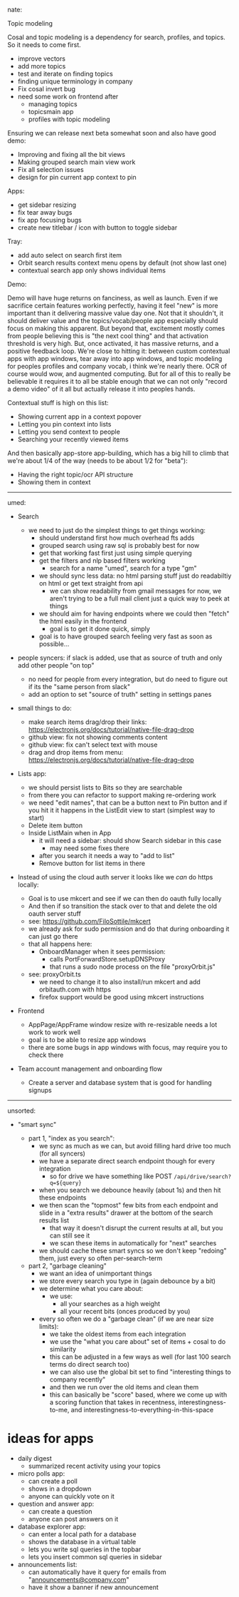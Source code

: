 nate:

Topic modeling

Cosal and topic modeling is a dependency for search, profiles, and topics. So it needs to come first.

- improve vectors
- add more topics
- test and iterate on finding topics
- finding unique terminology in company
- Fix cosal invert bug
- need some work on frontend after
  - managing topics
  - topicsmain app
  - profiles with topic modeling

Ensuring we can release next beta somewhat soon and also have good demo:

- Improving and fixing all the bit views
- Making grouped search main view work
- Fix all selection issues
- design for pin current app context to pin

Apps:

- get sidebar resizing
- fix tear away bugs
- fix app focusing bugs
- create new titlebar / icon with button to toggle sidebar

Tray:

- add auto select on search first item
- Orbit search results context menu opens by default (not show last one)
- contextual search app only shows individual items

Demo:

Demo will have huge returns on fanciness, as well as launch. Even if we sacrifice certain features working perfectly, having it feel "new" is more important than it delivering massive value day one. Not that it shouldn't, it should deliver value and the topics/vocab/people app especially should focus on making this apparent. But beyond that, excitement mostly comes from people believing this is "the next cool thing" and that activation threshold is very high. But, once activated, it has massive returns, and a positive feedback loop. We're close to hitting it: between custom contextual apps with app windows, tear away into app windows, and topic modeling for peoples profiles and company vocab, i think we're nearly there. OCR of course would wow, and augmented computing. But for all of this to really be believable it requires it to all be stable enough that we can not only "record a demo video" of it all but actually release it into peoples hands.

Contextual stuff is high on this list:

- Showing current app in a context popover
- Letting you pin context into lists
- Letting you send context to people
- Searching your recently viewed items

And then basically app-store app-building, which has a big hill to climb that we're about 1/4 of the way (needs to be about 1/2 for "beta"):

- Having the right topic/ocr API structure
- Showing them in context

---

umed:

- Search

  - we need to just do the simplest things to get things working:
    - should understand first how much overhead fts adds
    - grouped search using raw sql is probably best for now
    - get that working fast first just using simple querying
    - get the filters and nlp based filters working
      - search for a name "umed", search for a type "gm"
    - we should sync less data: no html parsing stuff just do readabiltiy on html or get text straight from api
      - we can show readability from gmail messages for now, we aren't trying to be a full mail client just a quick way to peek at things
    - we should aim for having endpoints where we could then "fetch" the html easily in the frontend
      - goal is to get it done quick, simply
    - goal is to have grouped search feeling very fast as soon as possible...

- people syncers: if slack is added, use that as source of truth and only add other people "on top"

  - no need for people from every integration, but do need to figure out if its the "same person from slack"
  - add an option to set "source of truth" setting in settings panes

- small things to do:

  - make search items drag/drop their links: https://electronjs.org/docs/tutorial/native-file-drag-drop
  - github view: fix not showing comments content
  - github view: fix can't select text with mouse
  - drag and drop items from menu: https://electronjs.org/docs/tutorial/native-file-drag-drop

- Lists app:

  - we should persist lists to Bits so they are searchable
  - from there you can refactor to support making re-ordering work
  - we need "edit names", that can be a button next to Pin button and if you hit it it happens in the ListEdit view to start (simplest way to start)
  - Delete item button
  - Inside ListMain when in App
    - it will need a sidebar: should show Search sidebar in this case
      - may need some fixes there
    - after you search it needs a way to "add to list"
    - Remove button for list items in there

- Instead of using the cloud auth server it looks like we _can_ do https locally:

  - Goal is to use mkcert and see if we can then do oauth fully locally
  - And then if so transition the stack over to that and delete the old oauth server stuff
  - see: https://github.com/FiloSottile/mkcert
  - we already ask for sudo permission and do that during onboarding it can just go there
  - that all happens here:
    - OnboardManager when it sees permission:
      - calls PortForwardStore.setupDNSProxy
      - that runs a sudo node process on the file "proxyOrbit.js"
  - see: proxyOrbit.ts
    - we need to change it to also install/run mkcert and add orbitauth.com with https
    - firefox support would be good using mkcert instructions

- Frontend

  - AppPage/AppFrame window resize with re-resizable needs a lot work to work well
  - goal is to be able to resize app windows
  - there are some bugs in app windows with focus, may require you to check there

- Team account management and onboarding flow

  - Create a server and database system that is good for handling signups

---

unsorted:

- "smart sync"

  - part 1, "index as you search":
    - we sync as much as we can, but avoid filling hard drive too much (for all syncers)
    - we have a separate direct search endpoint though for every integration
      - so for drive we have something like POST `/api/drive/search?q=${query}`
    - when you search we debounce heavily (about 1s) and then hit these endpoints
    - we then scan the "topmost" few bits from each endpoint and slide in a "extra results" drawer at the bottom of the search results list
      - that way it doesn't disrupt the current results at all, but you can still see it
      - we scan these items in automatically for "next" searches
    - we should cache these smart syncs so we don't keep "redoing" them, just every so often per-search-term
  - part 2, "garbage cleaning"
    - we want an idea of unimportant things
    - we store every search you type in (again debounce by a bit)
    - we determine what you care about:
      - we use:
        - all your searches as a high weight
        - all your recent bits (onces produced by you)
    - every so often we do a "garbage clean" (if we are near size limits):
      - we take the oldest items from each integration
      - we use the "what you care about" set of items + cosal to do similarity
      - this can be adjusted in a few ways as well (for last 100 search terms do direct search too)
      - we can also use the global bit set to find "interesting things to company recently"
      - and then we run over the old items and clean them
      - this can basically be "score" based, where we come up with a scoring function that takes in recentness, interestingness-to-me, and interestingness-to-everything-in-this-space

# ideas for apps

- daily digest
  - summarized recent activity using your topics
- micro polls app:
  - can create a poll
  - shows in a dropdown
  - anyone can quickly vote on it
- question and answer app:
  - can create a question
  - anyone can post answers on it
- database explorer app:
  - can enter a local path for a database
  - shows the database in a virtual table
  - lets you write sql queries in the topbar
  - lets you insert common sql queries in sidebar
- announcements list:
  - can automatically have it query for emails from "announcements@company.com"
  - have it show a banner if new announcement
